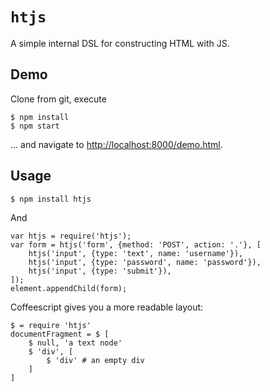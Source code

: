 `htjs`
======

A simple internal DSL for constructing HTML with JS.


Demo
----

Clone from git, execute

	$ npm install
	$ npm start

... and navigate to [http://localhost:8000/demo.html]().


Usage
-----

	$ npm install htjs

And

	var htjs = require('htjs');
	var form = htjs('form', {method: 'POST', action: '.'}, [
		htjs('input', {type: 'text', name: 'username'}),
		htjs('input', {type: 'password', name: 'password'}),
		htjs('input', {type: 'submit'}),
	]);
	element.appendChild(form);

Coffeescript gives you a more readable layout:

	$ = require 'htjs'
	documentFragment = $ [
		$ null, 'a text node'
		$ 'div', [
			$ 'div' # an empty div
		]
	]
